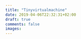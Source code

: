 ```yaml
---
title: "Tinyvirtualmachine"
date: 2019-04-06T22:32:31+02:00
draft: true
comments: false
images:
---
```


